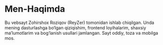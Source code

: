 # Men-Haqimda
Bu vebsayt Zohirshox Roziqov (ReyZer) tomonidan ishlab chiqilgan. Unda mening dasturlashga bo‘lgan qiziqishim, frontend loyihalarim, shaxsiy ma’lumotlarim va bog‘lanish usullari jamlangan. Sayt oddiy, toza va mobilga mos.

